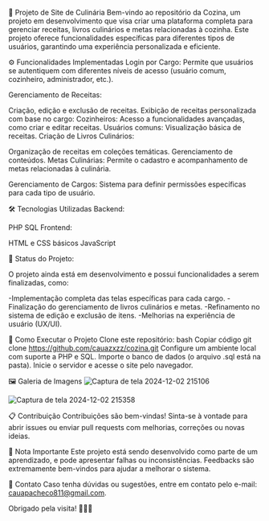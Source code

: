 📖 Projeto de Site de Culinária
Bem-vindo ao repositório da Cozina, um projeto em desenvolvimento que visa criar uma plataforma completa para gerenciar receitas, livros culinários e metas relacionadas à cozinha. Este projeto oferece funcionalidades específicas para diferentes tipos de usuários, garantindo uma experiência personalizada e eficiente.

⚙️ Funcionalidades Implementadas
Login por Cargo:
Permite que usuários se autentiquem com diferentes níveis de acesso (usuário comum, cozinheiro, administrador, etc.).

Gerenciamento de Receitas:

Criação, edição e exclusão de receitas.
Exibição de receitas personalizada com base no cargo:
Cozinheiros: Acesso a funcionalidades avançadas, como criar e editar receitas.
Usuários comuns: Visualização básica de receitas.
Criação de Livros Culinários:

Organização de receitas em coleções temáticas.
Gerenciamento de conteúdos.
Metas Culinárias:
Permite o cadastro e acompanhamento de metas relacionadas à culinária.

Gerenciamento de Cargos:
Sistema para definir permissões específicas para cada tipo de usuário.

🛠️ Tecnologias Utilizadas
Backend:

PHP
SQL
Frontend:

HTML e CSS básicos
JavaScript

🚧 Status do Projeto:

O projeto ainda está em desenvolvimento e possui funcionalidades a serem finalizadas, como:

-Implementação completa das telas específicas para cada cargo.
-Finalização do gerenciamento de livros culinários e metas.
-Refinamento no sistema de edição e exclusão de itens.
-Melhorias na experiência de usuário (UX/UI).

🚀 Como Executar o Projeto
Clone este repositório:
bash
Copiar código
git clone https://github.com/cauazxzz/cozina.git
Configure um ambiente local com suporte a PHP e SQL.
Importe o banco de dados (o arquivo .sql está na pasta).
Inicie o servidor e acesse o site pelo navegador.

🖼️ Galeria de Imagens
![Captura de tela 2024-12-02 215106](https://github.com/user-attachments/assets/4f732f4d-e2b3-4001-911b-7769c59368e3)


![Captura de tela 2024-12-02 215358](https://github.com/user-attachments/assets/2697909d-edea-4b48-bf57-03bc066a11ca)


📋 Contribuição
Contribuições são bem-vindas! Sinta-se à vontade para abrir issues ou enviar pull requests com melhorias, correções ou novas ideias.

📌 Nota Importante
Este projeto está sendo desenvolvido como parte de um aprendizado, e pode apresentar falhas ou inconsistências. Feedbacks são extremamente bem-vindos para ajudar a melhorar o sistema.

📧 Contato
Caso tenha dúvidas ou sugestões, entre em contato pelo e-mail: cauapacheco811@gmail.com.

Obrigado pela visita! 🍴👩‍🍳

